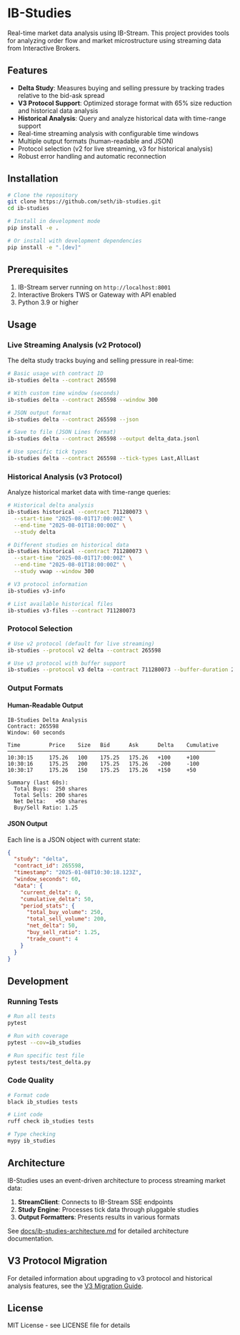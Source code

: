 # IB-Studies

Real-time market data analysis using IB-Stream. This project provides tools for analyzing order flow and market microstructure using streaming data from Interactive Brokers.

## Features

- **Delta Study**: Measures buying and selling pressure by tracking trades relative to the bid-ask spread
- **V3 Protocol Support**: Optimized storage format with 65% size reduction and historical data analysis
- **Historical Analysis**: Query and analyze historical data with time-range support
- Real-time streaming analysis with configurable time windows
- Multiple output formats (human-readable and JSON)
- Protocol selection (v2 for live streaming, v3 for historical analysis)
- Robust error handling and automatic reconnection

## Installation

```bash
# Clone the repository
git clone https://github.com/seth/ib-studies.git
cd ib-studies

# Install in development mode
pip install -e .

# Or install with development dependencies
pip install -e ".[dev]"
```

## Prerequisites

1. IB-Stream server running on `http://localhost:8001`
2. Interactive Brokers TWS or Gateway with API enabled
3. Python 3.9 or higher

## Usage

### Live Streaming Analysis (v2 Protocol)

The delta study tracks buying and selling pressure in real-time:

```bash
# Basic usage with contract ID
ib-studies delta --contract 265598

# With custom time window (seconds)
ib-studies delta --contract 265598 --window 300

# JSON output format
ib-studies delta --contract 265598 --json

# Save to file (JSON Lines format)
ib-studies delta --contract 265598 --output delta_data.jsonl

# Use specific tick types
ib-studies delta --contract 265598 --tick-types Last,AllLast
```

### Historical Analysis (v3 Protocol)

Analyze historical market data with time-range queries:

```bash
# Historical delta analysis
ib-studies historical --contract 711280073 \
  --start-time "2025-08-01T17:00:00Z" \
  --end-time "2025-08-01T18:00:00Z" \
  --study delta

# Different studies on historical data
ib-studies historical --contract 711280073 \
  --start-time "2025-08-01T17:00:00Z" \
  --end-time "2025-08-01T18:00:00Z" \
  --study vwap --window 300

# V3 protocol information
ib-studies v3-info

# List available historical files
ib-studies v3-files --contract 711280073
```

### Protocol Selection

```bash
# Use v2 protocol (default for live streaming)
ib-studies --protocol v2 delta --contract 265598

# Use v3 protocol with buffer support
ib-studies --protocol v3 delta --contract 711280073 --buffer-duration 2h
```

### Output Formats

#### Human-Readable Output
```
IB-Studies Delta Analysis
Contract: 265598
Window: 60 seconds

Time         Price    Size   Bid      Ask      Delta    Cumulative
─────────────────────────────────────────────────────────────────
10:30:15     175.26   100    175.25   175.26   +100     +100
10:30:16     175.25   200    175.25   175.26   -200     -100
10:30:17     175.26   150    175.25   175.26   +150     +50

Summary (last 60s):
  Total Buys:  250 shares
  Total Sells: 200 shares
  Net Delta:   +50 shares
  Buy/Sell Ratio: 1.25
```

#### JSON Output
Each line is a JSON object with current state:
```json
{
  "study": "delta",
  "contract_id": 265598,
  "timestamp": "2025-01-08T10:30:18.123Z",
  "window_seconds": 60,
  "data": {
    "current_delta": 0,
    "cumulative_delta": 50,
    "period_stats": {
      "total_buy_volume": 250,
      "total_sell_volume": 200,
      "net_delta": 50,
      "buy_sell_ratio": 1.25,
      "trade_count": 4
    }
  }
}
```

## Development

### Running Tests

```bash
# Run all tests
pytest

# Run with coverage
pytest --cov=ib_studies

# Run specific test file
pytest tests/test_delta.py
```

### Code Quality

```bash
# Format code
black ib_studies tests

# Lint code
ruff check ib_studies tests

# Type checking
mypy ib_studies
```

## Architecture

IB-Studies uses an event-driven architecture to process streaming market data:

1. **StreamClient**: Connects to IB-Stream SSE endpoints
2. **Study Engine**: Processes tick data through pluggable studies
3. **Output Formatters**: Presents results in various formats

See [docs/ib-studies-architecture.md](docs/ib-studies-architecture.md) for detailed architecture documentation.

## V3 Protocol Migration

For detailed information about upgrading to v3 protocol and historical analysis features, see the [V3 Migration Guide](docs/v3-migration-guide.md).

## License

MIT License - see LICENSE file for details